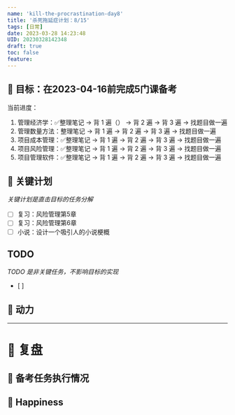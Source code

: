 ```yaml
---
name: 'kill-the-procrastination-day8'
title: '杀死拖延症计划：8/15'
tags: [日常]
date: 2023-03-28 14:23:48
UID: 20230328142348
draft: true
toc: false
feature: 
---
```



## 🎯 目标：在2023-04-16前完成5门课备考
当前进度：
1. 管理经济学：✅整理笔记 → 背 1 遍（） → 背 2 遍 → 背 3 遍 → 找题目做一遍
2. 管理数量方法：整理笔记 → 背 1 遍 → 背 2 遍 → 背 3 遍 → 找题目做一遍
3. 项目成本管理：✅整理笔记 → 背 1 遍 → 背 2 遍 → 背 3 遍 → 找题目做一遍
4. 项目风险管理：✅整理笔记 → 背 1 遍 → 背 2 遍 → 背 3 遍 → 找题目做一遍
5. 项目管理软件：✅整理笔记 → 背 1 遍 → 背 2 遍 → 背 3 遍 → 找题目做一遍


## 🏹 关键计划
*关键计划是直击目标的任务分解*
- [ ] 复习：风险管理第5章
- [ ] 复习：风险管理第6章
- [ ] 小说：设计一个吸引人的小说梗概

<!--more-->

## TODO
*TODO 是非关键任务，不影响目标的实现*
- [ ] 

## 🔋 动力



---

# 🤔 复盘


## 💯 备考任务执行情况



## 🎉 Happiness
